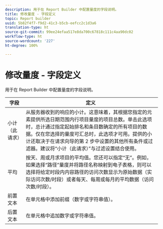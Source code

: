 ```yaml
---
description: 用于在 Report Builder 中配置量度的字段说明。
title: 修改量度 - 字段定义
topic: Report builder
uuid: 5b82f4f7-f9d2-41c3-b5cb-eefcc2c1d3a6
translation-type: ht
source-git-commit: 99ee24efaa517e8da700c67818c111c4aa90dc02
workflow-type: ht
source-wordcount: '227'
ht-degree: 100%

---
```



# 修改量度 - 字段定义

用于在 Report Builder 中配置量度的字段说明。

| 字段 | 定义 |
|--- |--- |
| 小计（此请求） | 从服务器收到的响应的小计。这意味着，其根据您指定的元素提供所选日期范围内行项目量度的项目总数。单击此选项时，总计通过指定起始排名和条目数确定的所有项目的数据。仅在您选择的量度可汇总时，此选项才可用。提供的小计还取决于在请求向导的第 2 步中设置的其他所有条件或过滤器。建议将“小计（此请求）”与过滤设置结合使用。 |
| 平均 | 按天、周或月求项目的平均值。您还可以指定“无”。例如，如果选择“路径”量度并将路径名称映射到电子表格，则可以选择将给定时段内内容路径的访问次数显示为原始数据（实际访问次数/时段）或者每天、每周或每月的平均数据（访问次数/时段）。 |
| 前置文本 | 在单元格中添加前缀（数字或字符串值）。 |
| 后置文本 | 在单元格中追加数字或字符串值。 |
